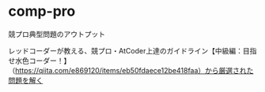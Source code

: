 # comp-pro
競プロ典型問題のアウトプット

レッドコーダーが教える、競プロ・AtCoder上達のガイドライン【中級編：目指せ水色コーダー！】（https://qiita.com/e869120/items/eb50fdaece12be418faa）から厳選された問題を解く
